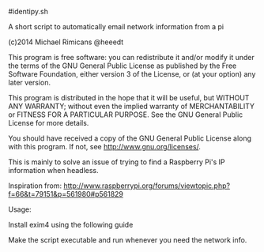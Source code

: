 #identipy.sh

A short script to automatically email network information from a pi

(c)2014 Michael Rimicans @heeedt

This program is free software: you can redistribute it and/or modify
it under the terms of the GNU General Public License as published by
the Free Software Foundation, either version 3 of the License, or
(at your option) any later version.

This program is distributed in the hope that it will be useful,
but WITHOUT ANY WARRANTY; without even the implied warranty of
MERCHANTABILITY or FITNESS FOR A PARTICULAR PURPOSE.  See the
GNU General Public License for more details.

You should have received a copy of the GNU General Public License
along with this program.  If not, see <http://www.gnu.org/licenses/>.
 

This is mainly to solve an issue of trying to find a Raspberry Pi's IP information
when headless.

Inspiration from: http://www.raspberrypi.org/forums/viewtopic.php?f=66&t=79151&p=561980#p561829

Usage:

Install exim4 using the following guide

Make the script executable and run whenever you need the network info.
